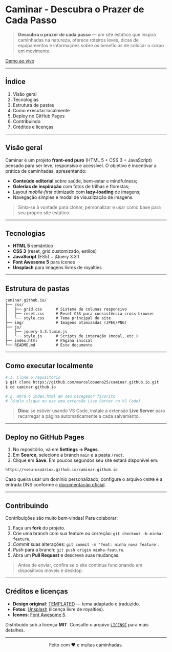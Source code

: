 # Caminar - Descubra o Prazer de Cada Passo

> **Descubra o prazer de cada passo** — um site estático que inspira caminhadas na natureza, oferece roteiros leves, dicas de equipamentos e informações sobre os benefícios de colocar o corpo em movimento.

[Demo ao vivo](https://marcelobueno25.github.io/caminar.github.io)

---

## Índice

1. Visão geral
2. Tecnologias
3. Estrutura de pastas
4. Como executar localmente
5. Deploy no GitHub Pages
6. Contribuindo
7. Créditos e licenças

---

## Visão geral

Caminar é um projeto **front‑end puro** (HTML 5 + CSS 3 + JavaScript) pensado para ser leve, responsivo e acessível. O objetivo é incentivar a prática de caminhadas, apresentando:

- **Conteúdo editorial** sobre saúde, bem‑estar e mindfulness;
- **Galerias de inspiração** com fotos de trilhas e florestas;
- Layout _mobile‑first_ otimizado com **lazy‑loading** de imagens;
- Navegação simples e modal de visualização de imagens.

> Sinta‑se à vontade para clonar, personalizar e usar como base para seu próprio site estático.

---

## Tecnologias

- **HTML 5** semântico
- **CSS 3** (reset, grid customizado, estilos)
- **JavaScript** (ES5) + jQuery 3.3.1
- **Font Awesome 5** para ícones
- **Unsplash** para imagens livres de royalties

---

## Estrutura de pastas

```text
caminar.github.io/
├── css/
│   ├── grid.css      # Sistema de colunas responsivo
│   ├── reset.css     # Reset CSS para consistência cross‑browser
│   └── style.css     # Tema principal do site
├── img/              # Imagens otimizadas (JPEG/PNG)
├── js/
│   ├── jquery-3.3.1.min.js
│   └── style.js      # Scripts de interação (modal, etc.)
├── index.html        # Página inicial
└── README.md         # Este documento
```

---

## Como executar localmente

```bash
# 1. Clone o repositório
$ git clone https://github.com/marcelobueno25/caminar.github.io.git
$ cd caminar.github.io

# 2. Abra o index.html em seu navegador favorito
# (duplo clique ou use uma extensão Live Server no VS Code)
```

> **Dica**: se estiver usando VS Code, instale a extensão **Live Server** para recarregar a página automaticamente a cada salvamento.

---

## Deploy no GitHub Pages

1. No repositório, vá em **Settings → Pages**.
2. Em **Source**, selecione a branch `main` e a pasta `/root`.
3. Clique em **Save**. Em poucos segundos seu site estará disponível em:

```
https://<seu‑usuário>.github.io/caminar.github.io
```

Caso queira usar um domínio personalizado, configure o arquivo `CNAME` e a entrada DNS conforme a [documentação oficial](https://docs.github.com/pt/pages/configuring-a-custom-domain-for-your-github-pages-site).

---

## Contribuindo

Contribuições são muito bem‑vindas! Para colaborar:

1. Faça um **fork** do projeto.
2. Crie uma branch com sua feature ou correção: `git checkout -b minha-feature`.
3. _Commit_ suas alterações: `git commit -m 'feat: minha nova feature'`.
4. _Push_ para a branch: `git push origin minha-feature`.
5. Abra um **Pull Request** e descreva suas mudanças.

> Antes de enviar, confira se o site continua funcionando em dispositivos móveis e desktop.

---

## Créditos e licenças

- **Design original**: [TEMPLATED](https://templated.co/) — tema adaptado e traduzido.
- **Fotos**: [Unsplash](https://unsplash.com/) (licença livre de royalties).
- **Ícones**: [Font Awesome 5](https://fontawesome.com/).

Distribuído sob a licença **MIT**. Consulte o arquivo [`LICENSE`](LICENSE) para mais detalhes.

---

<p align="center">Feito com ❤️ e muitas caminhadas.</p>

